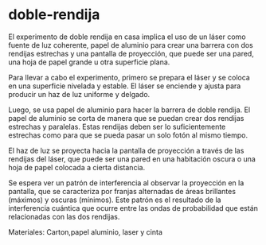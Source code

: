 # doble-rendija
El experimento de doble rendija en casa implica el uso de un láser como fuente de luz coherente, papel de aluminio para crear una barrera con dos rendijas estrechas y una pantalla de proyección, que puede ser una pared, una hoja de papel grande u otra superficie plana.

Para llevar a cabo el experimento, primero se prepara el láser y se coloca en una superficie nivelada y estable. El láser se enciende y ajusta para producir un haz de luz uniforme y delgado.

Luego, se usa papel de aluminio para hacer la barrera de doble rendija. El papel de aluminio se corta de manera que se puedan crear dos rendijas estrechas y paralelas. Estas rendijas deben ser lo suficientemente estrechas como para que se pueda pasar un solo fotón al mismo tiempo.

El haz de luz se proyecta hacia la pantalla de proyección a través de las rendijas del láser, que puede ser una pared en una habitación oscura o una hoja de papel colocada a cierta distancia.

Se espera ver un patrón de interferencia al observar la proyección en la pantalla, que se caracteriza por franjas alternadas de áreas brillantes (máximos) y oscuras (mínimos). Este patrón es el resultado de la interferencia cuántica que ocurre entre las ondas de probabilidad que están relacionadas con las dos rendijas.

Materiales: Carton,papel aluminio, laser y cinta

